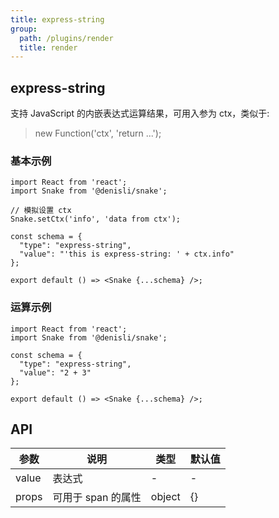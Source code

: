 ```yaml
---
title: express-string
group:
  path: /plugins/render
  title: render
---
```


## express-string

支持 JavaScript 的内嵌表达式运算结果，可用入参为 ctx，类似于:

> new Function('ctx', 'return ...');

### 基本示例

```tsx
import React from 'react';
import Snake from '@denisli/snake';

// 模拟设置 ctx
Snake.setCtx('info', 'data from ctx');

const schema = {
  "type": "express-string",
  "value": "'this is express-string: ' + ctx.info"
};

export default () => <Snake {...schema} />;
```

### 运算示例

```tsx
import React from 'react';
import Snake from '@denisli/snake';

const schema = {
  "type": "express-string",
  "value": "2 + 3"
};

export default () => <Snake {...schema} />;
```

## API

| 参数  | 说明               | 类型   | 默认值 |
| ----- | ------------------ | ------ | ------ |
| value | 表达式             | -      | -      |
| props | 可用于 span 的属性 | object | {}     |
